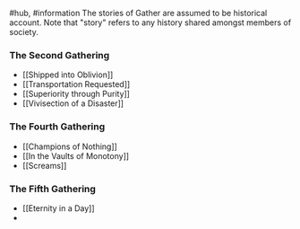 #hub, #information 
The stories of Gather are assumed to be historical account. Note that "story" refers to any history shared amongst members of society. 

### The Second Gathering
- [[Shipped into Oblivion]]
- [[Transportation Requested]]
- [[Superiority through Purity]]
- [[Vivisection of a Disaster]]

### The Fourth Gathering 
- [[Champions of Nothing]]
- [[In the Vaults of Monotony]]
- [[Screams]]

### The Fifth Gathering
- [[Eternity in a Day]]
- 